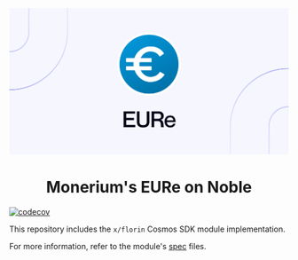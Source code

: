 ![](./banner.png)

<h1 style="text-align: center">Monerium's EURe on Noble</h1>

[![codecov](https://img.shields.io/codecov/c/gh/noble-assets/florin?token=7WD7YY13G1&labelColor=black)](https://codecov.io/gh/noble-assets/florin)

This repository includes the `x/florin` Cosmos SDK module implementation.

For more information, refer to the module's [spec](../x/florin/spec) files.
